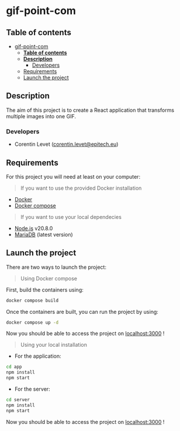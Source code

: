 # gif-point-com

## **Table of contents**
- [gif-point-com](#gif-point-com)
  - [**Table of contents**](#table-of-contents)
  - [**Description**](#description)
    - [Developers](#developers)
  - [Requirements](#requirements)
  - [Launch the project](#launch-the-project)

## **Description**
The aim of this project is to create a React application that transforms multiple images into one GIF.

### Developers
- Corentin Levet    (corentin.levet@epitech.eu)


## Requirements
For this project you will need at least on your computer:

> If you want to use the provided Docker installation
- [Docker](https://docs.docker.com/engine/install/)
- [Docker compose](https://docs.docker.com/compose/install/)

> If you want to use your local dependecies
- [Node.js](https://nodejs.org/en) v20.8.0
- [MariaDB](https://mariadb.org/download/) (latest version)

## Launch the project
There are two ways to launch the project:

> Using Docker compose

First, build the containers using:
```bash
docker compose build
```

Once the containers are built, you can run the project by using:

```bash
docker compose up -d
```

Now you should be able to access the project on [localhost:3000](http://localhost:3000) !

> Using your local installation

- For the application:
```bash
cd app
npm install
npm start
```

- For the server:
```bash
cd server
npm install
npm start
```

Now you should be able to access the project on [localhost:3000](http://localhost:3000) !
